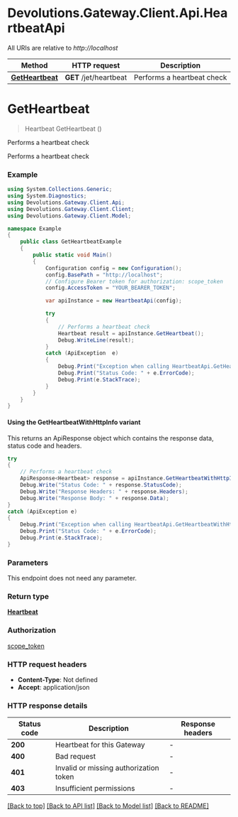 # Devolutions.Gateway.Client.Api.HeartbeatApi

All URIs are relative to *http://localhost*

| Method | HTTP request | Description |
|--------|--------------|-------------|
| [**GetHeartbeat**](HeartbeatApi.md#getheartbeat) | **GET** /jet/heartbeat | Performs a heartbeat check |

<a id="getheartbeat"></a>
# **GetHeartbeat**
> Heartbeat GetHeartbeat ()

Performs a heartbeat check

Performs a heartbeat check

### Example
```csharp
using System.Collections.Generic;
using System.Diagnostics;
using Devolutions.Gateway.Client.Api;
using Devolutions.Gateway.Client.Client;
using Devolutions.Gateway.Client.Model;

namespace Example
{
    public class GetHeartbeatExample
    {
        public static void Main()
        {
            Configuration config = new Configuration();
            config.BasePath = "http://localhost";
            // Configure Bearer token for authorization: scope_token
            config.AccessToken = "YOUR_BEARER_TOKEN";

            var apiInstance = new HeartbeatApi(config);

            try
            {
                // Performs a heartbeat check
                Heartbeat result = apiInstance.GetHeartbeat();
                Debug.WriteLine(result);
            }
            catch (ApiException  e)
            {
                Debug.Print("Exception when calling HeartbeatApi.GetHeartbeat: " + e.Message);
                Debug.Print("Status Code: " + e.ErrorCode);
                Debug.Print(e.StackTrace);
            }
        }
    }
}
```

#### Using the GetHeartbeatWithHttpInfo variant
This returns an ApiResponse object which contains the response data, status code and headers.

```csharp
try
{
    // Performs a heartbeat check
    ApiResponse<Heartbeat> response = apiInstance.GetHeartbeatWithHttpInfo();
    Debug.Write("Status Code: " + response.StatusCode);
    Debug.Write("Response Headers: " + response.Headers);
    Debug.Write("Response Body: " + response.Data);
}
catch (ApiException e)
{
    Debug.Print("Exception when calling HeartbeatApi.GetHeartbeatWithHttpInfo: " + e.Message);
    Debug.Print("Status Code: " + e.ErrorCode);
    Debug.Print(e.StackTrace);
}
```

### Parameters
This endpoint does not need any parameter.
### Return type

[**Heartbeat**](Heartbeat.md)

### Authorization

[scope_token](../README.md#scope_token)

### HTTP request headers

 - **Content-Type**: Not defined
 - **Accept**: application/json


### HTTP response details
| Status code | Description | Response headers |
|-------------|-------------|------------------|
| **200** | Heartbeat for this Gateway |  -  |
| **400** | Bad request |  -  |
| **401** | Invalid or missing authorization token |  -  |
| **403** | Insufficient permissions |  -  |

[[Back to top]](#) [[Back to API list]](../README.md#documentation-for-api-endpoints) [[Back to Model list]](../README.md#documentation-for-models) [[Back to README]](../README.md)

